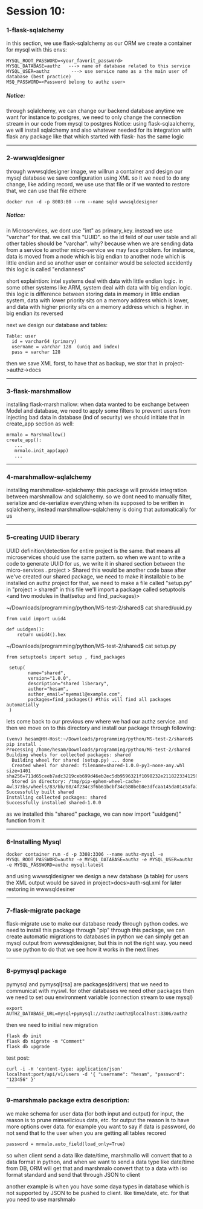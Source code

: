 # Session 10: 

### 1-flask-sqlalchemy 
in this section, we use flask-sqlalchemy as our ORM
we create a container for mysql with this envs:
```
MYSQL_ROOT_PASSWORD=<your_favorit_password>
MYSQL_DATABASE=authz   ---> name of database related to this service
MYSQL_USER=authz        ---> use service name as a the main user of database (best practice)
MSQ_PASSWORD=<Password belong to authz user>
```

##### Notice:
through sqlalchemy, we can change our backend database anytime we want for instance to postgres, we need to only change the connection stream in our code from mysql to postgres
Notice: using flask-sqlaalchemy, we will install sqlalchemy and also whatever needed for its integration with flask
any package like that which started with flask- has the same logic

---
### 2-wwwsqldesigner 
through wwwsqldesigner image, we willrun a container and design our mysql database
we save configuration using XML so it we need to do any change, like adding record, we use use that file
or if we wanted to restore that, we can use that file eithere 
```
docker run -d -p 8003:80 --rm --name sqld wwwsqldesigner
```
##### Notice:
in Microservices, we dont use "int" as primary_key. instead we use "varchar" for that. we call this "UUID". so the id feild of our user table and all other tables should be "varchar". why?
because when we are sending data from a service to another micro-service we may face problem. for instance, data is moved from a node which is big endian to another node which is little endian and so another user or container would be selected accidently 
this logic is called "endianness"

short explaintion: intel systems deal with data with little endian logic. in some other systems like ARM, system deal with data with big endian logic. this logic is difference between storing data in memory 
in little endian system, data with lower priority sits on a memory address which is lower, and data with higher priority sits on a memory address which is higher. in big endian its reversed

next we design our database and tables:

```
Table: user
  id = varchar64 (primary)
  username = varchar 128  (uniq and index)
  pass = varchar 128 
```
then we save XML forst, to have that as backup, we stor that in project->authz->docs

---
### 3-flask-marshmallow 
installing flask-marshmallow:
when data wanted to be exchange between Model and database, we need to apply some filters to prevemt users from injecting bad data in database (ind of security)
we should initiate that in create_app section as well:
```
mrmalo = Marshmallow()
create_app():
   ...
   mrmalo.init_app(app) 
   ...
```
---
### 4-marshmallow-sqlalchemy 
installing marshmallow-sqlalchemy:
this package will provide integration between marshmallow and sqlalchemy. so we dont need to manually filter, serialize and de-serialize everything when its supposed to be written in sqlalchemy, instead marshmallow-sqlalchemy is doing that automatically for us

---
### 5-creating UUID liberary 
UUID definition/detection for entire project is the same. that means all microservices should use the same pattern. so when we want to write a code to generate UUID for us, we write it in shared section between the micro-services . project > Shared
this would be another code base 
after we've created our shared package, we need to make it installable to be installed on authz project
for that, we need to make a file called "setup.py" in "project > shared"
in this file we'll import a package called setuptools <and two modules in that(setup and find_packages)>

~/Downloads/programming/python/MS-test-2/shared$ cat shared/uuid.py 
```
from uuid import uuid4

def uuidgen():
    return uuid4().hex

```
 


~/Downloads/programming/python/MS-test-2/shared$ cat setup.py 
```
from setuptools import setup , find_packages

 setup(
        name="shared",
        version="1.0.0",
        description="shared liberary",
        author="hesam",
        author_email="myemail@example.com",
        packages=find_packages() #this will find all packages automatially
 )
```

lets come back to our previous env where we had our authz service. and then we move on to this directory and install our package through following:
```
(venv) hesam@HH-Host:~/Downloads/programming/python/MS-test-2/shared$ pip install .
Processing /home/hesam/Downloads/programming/python/MS-test-2/shared
Building wheels for collected packages: shared
  Building wheel for shared (setup.py) ... done
  Created wheel for shared: filename=shared-1.0.0-py3-none-any.whl size=1401 sha256=711d65ceeb7adc3219ceb699d46eb2ec5db9596321f1098232e2118223341259
  Stored in directory: /tmp/pip-ephem-wheel-cache-4wl373bs/wheels/83/bb/08/4f234c3f6b61bcbf34cb80beb8e3dfcaa145da0149afa79e98
Successfully built shared
Installing collected packages: shared
Successfully installed shared-1.0.0
```


as we installed this "shared" package, we can now import "uuidgen()" function from it
 
---
### 6-Installing Mysql 
```
docker container run -d -p 3308:3306 --name authz-mysql -e MYSQL_ROOT_PASSWORD=authz -e MYSQL_DATABASE=authz -e MYSQL_USER=authz -e MYSQL_PASSWORD=authz mysql:latest
```
and using wwwsqldesigner we design a new database (a table) for users
the XML output would be saved in project>docs>auth-sql.xml for later restoring in wwwsqldesiner

---
### 7-flask-migrate package
flask-migrate use to make our database ready through python codes. we need to install this package through "pip"
through this package, we can create automatic migrations to databases in python
we can simply get an mysql output from wwwsqldesigner, but this in not the right way. you need to use python to do that
we see how it works in the next lines

---
### 8-pymysql package
pymysql and pymysql[rsa] are packages(drivers) that we need to communicat with myswl. for other databases we need other packages
then we need to set ouu environment variable (connection stream to use mysql)
```
export AUTHZ_DATABASE_URL=mysql+pymysql://authz:authz@localhost:3306/authz
```
then we need to initial new migration 
```
flask db init
flask db migrate -m "Comment" 
flask db upgrade
```

test post: 
```
curl -i -H 'content-type: application/json' localhost:port/api/v1/users -d '{ "username": "hesam", "password": "123456" }'
```
---
### 9-marshmalo package extra description:
we make schema for user data (for both input and output)
for input, the reason is to prune mimselicious data, etc. 
for output the reason is to have more options over data. for example you want to say if data is password, do not send that to the user when you are getting all tables recored
```
password = mrmalo.auto_field(load_only=True)
```
so when client send a data like date/time, marshmallo will convert that to a data format in python, and when we want to send a data type like date/time from DB, ORM will get that and marshmalo convert that to a data with iso format standard and send that through JSON to client 

another example is when you have some daya types in database which is not supported by JSON to be pushed to client. like time/date, etc. for that you need to use marshmalo 

